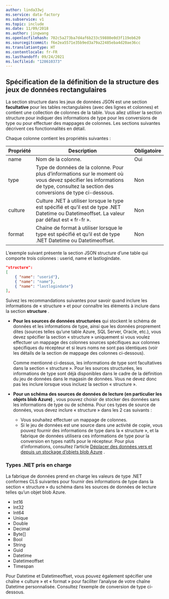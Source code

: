 ```yaml
---
author: linda33wj
ms.service: data-factory
ms.subservice: v1
ms.topic: include
ms.date: 11/09/2018
ms.author: jingwang
ms.openlocfilehash: 702c5a273ba7d4af6b233c59880e0d3f119eb620
ms.sourcegitcommit: f6e2ea5571e35b9ed3a79a22485eba4d20ae36cc
ms.translationtype: HT
ms.contentlocale: fr-FR
ms.lasthandoff: 09/24/2021
ms.locfileid: "128610373"
---
```

## <a name="specifying-structure-definition-for-rectangular-datasets"></a>Spécification de la définition de la structure des jeux de données rectangulaires
La section structure dans les jeux de données JSON est une section **facultative** pour les tables rectangulaires (avec des lignes et colonnes) et contient une collection de colonnes de la table. Vous allez utiliser la section structure pour indiquer des informations de type pour les conversions de type ou pour effectuer des mappages de colonnes. Les sections suivantes décrivent ces fonctionnalités en détail. 

Chaque colonne contient les propriétés suivantes :

| Propriété | Description | Obligatoire |
| --- | --- | --- |
| name |Nom de la colonne. |Oui |
| type |Type de données de la colonne. Pour plus d’informations sur le moment où vous devez spécifier les informations de type, consultez la section des conversions de type ci-dessous. |Non |
| culture |Culture .NET à utiliser lorsque le type est spécifié et qu’il est de type .NET Datetime ou Datetimeoffset. La valeur par défaut est « fr-fr ». |Non |
| format |Chaîne de format à utiliser lorsque le type est spécifié et qu’il est de type .NET Datetime ou Datetimeoffset. |Non |

L’exemple suivant présente la section JSON structure d’une table qui comporte trois colonnes : userid, name et lastlogindate.

```json
"structure": 
[
    { "name": "userid"},
    { "name": "name"},
    { "name": "lastlogindate"}
],
```

Suivez les recommandations suivantes pour savoir quand inclure les informations de « structure » et pour connaître les éléments à inclure dans la section **structure** .

* **Pour les sources de données structurées** qui stockent le schéma de données et les informations de type, ainsi que les données proprement dites (sources telles qu’une table Azure, SQL Server, Oracle, etc.), vous devez spécifier la section « structure » uniquement si vous voulez effectuer un mappage des colonnes sources spécifiques aux colonnes spécifiques du récepteur et si leurs noms ne sont pas identiques (voir les détails de la section de mappage des colonnes ci-dessous). 

    Comme mentionné ci-dessus, les informations de type sont facultatives dans la section « structure ». Pour les sources structurées, les informations de type sont déjà disponibles dans le cadre de la définition du jeu de données dans le magasin de données. Vous ne devez donc pas les inclure lorsque vous incluez la section « structure ».
* **Pour un schéma des sources de données de lecture (en particulier les objets blob Azure)** , vous pouvez choisir de stocker des données sans les informations de type ou de schéma. Pour ces types de source de données, vous devez inclure « structure » dans les 2 cas suivants :
  * Vous souhaitez effectuer un mappage de colonnes.
  * Si le jeu de données est une source dans une activité de copie, vous pouvez fournir des informations de type dans la « structure », et la fabrique de données utilisera ces informations de type pour la conversion en types natifs pour le récepteur. Pour plus d’informations, consultez l’article [Déplacer des données vers et depuis un stockage d’objets blob Azure](../data-factory-azure-blob-connector.md) .

### <a name="supported-net-based-types"></a>Types .NET pris en charge
La fabrique de données prend en charge les valeurs de type .NET conformes CLS suivantes pour fournir des informations de type dans la section « structure » du schéma dans les sources de données de lecture telles qu’un objet blob Azure.

* Int16
* Int32 
* Int64
* Unique
* Double
* Decimal
* Byte[]
* Bool
* String 
* Guid
* Datetime
* Datetimeoffset
* Timespan 

Pour Datetime et Datetimeoffset, vous pouvez également spécifier une chaîne « culture » et « format » pour faciliter l’analyse de votre chaîne Datetime personnalisée. Consultez l’exemple de conversion de type ci-dessous.